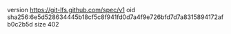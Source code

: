 version https://git-lfs.github.com/spec/v1
oid sha256:6e5d528634445b18cf5c8f941fd0d7a4f9e726bfd7d7a8315894172afb0c2b5d
size 402
